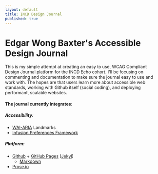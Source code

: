 ```yaml
---
layout: default
title: INCD Design Journal
published: true
---
```

# Edgar Wong Baxter's Accessible Design Journal
This is my simple attempt at creating an easy to use, WCAG Compliant Design Journal platform for the INCD Echo cohort. I'll be focusing on commenting and documentation to make sure the journal easy to use and work with. The hopes are that users learn more about accessible web standards, working with Github itself (social coding), and deploying performant, scalable websites.

#### The journal currently integrates: 

##### Accessibility:
- [WAI-ARIA](https://en.wikipedia.org/wiki/WAI-ARIA "WAI-ARIA on Wikipedia") Landmarks
- [Infusion Preferences Framework](http://build.fluidproject.org/infusion/demos/prefsFramework/ "Infusion Preferences Framework Demo")

##### Platform:
- [Github](https://github.com/ "GitHub Homepage") + [GitHub Pages](https://pages.github.com/ "GitHub Pages Homepage") ([Jekyl](http://jekyllrb.com/docs/sites/ "Jekyl Homepage"))
  - [Markdown](https://daringfireball.net/projects/markdown/syntax/ "Markdown Syntax Reference")
- [Prose.io](http://prose.io/ "Prose.io Homepage")
